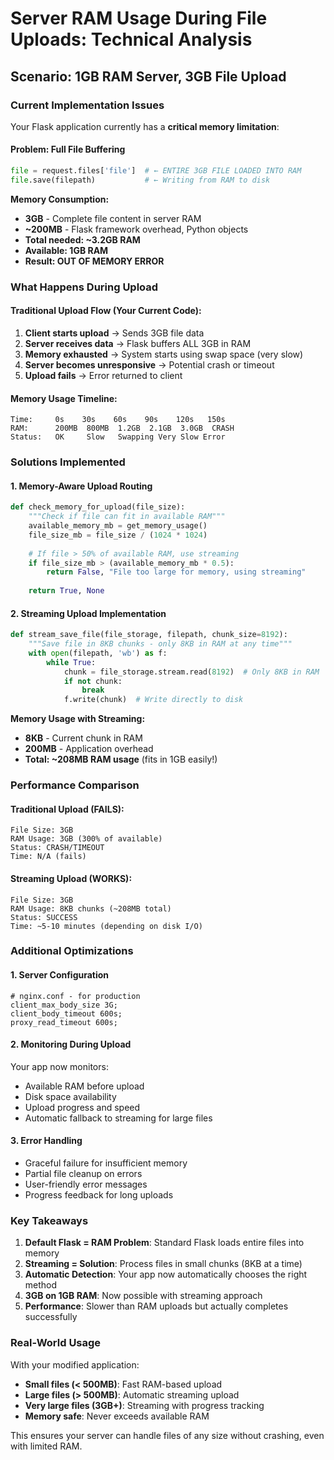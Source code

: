 # Server RAM Usage During File Uploads: Technical Analysis

## Scenario: 1GB RAM Server, 3GB File Upload

### Current Implementation Issues

Your Flask application currently has a **critical memory limitation**:

#### **Problem: Full File Buffering**
```python
file = request.files['file']  # ← ENTIRE 3GB FILE LOADED INTO RAM
file.save(filepath)           # ← Writing from RAM to disk
```

**Memory Consumption:**
- **3GB** - Complete file content in server RAM
- **~200MB** - Flask framework overhead, Python objects
- **Total needed: ~3.2GB RAM**
- **Available: 1GB RAM**
- **Result: OUT OF MEMORY ERROR**

### What Happens During Upload

#### **Traditional Upload Flow (Your Current Code):**
1. **Client starts upload** → Sends 3GB file data
2. **Server receives data** → Flask buffers ALL 3GB in RAM
3. **Memory exhausted** → System starts using swap space (very slow)
4. **Server becomes unresponsive** → Potential crash or timeout
5. **Upload fails** → Error returned to client

#### **Memory Usage Timeline:**
```
Time:     0s    30s    60s    90s    120s   150s
RAM:      200MB  800MB  1.2GB  2.1GB  3.0GB  CRASH
Status:   OK     Slow   Swapping Very Slow Error
```

### Solutions Implemented

#### **1. Memory-Aware Upload Routing**
```python
def check_memory_for_upload(file_size):
    """Check if file can fit in available RAM"""
    available_memory_mb = get_memory_usage()
    file_size_mb = file_size / (1024 * 1024)
    
    # If file > 50% of available RAM, use streaming
    if file_size_mb > (available_memory_mb * 0.5):
        return False, "File too large for memory, using streaming"
    
    return True, None
```

#### **2. Streaming Upload Implementation**
```python
def stream_save_file(file_storage, filepath, chunk_size=8192):
    """Save file in 8KB chunks - only 8KB in RAM at any time"""
    with open(filepath, 'wb') as f:
        while True:
            chunk = file_storage.stream.read(8192)  # Only 8KB in RAM
            if not chunk:
                break
            f.write(chunk)  # Write directly to disk
```

**Memory Usage with Streaming:**
- **8KB** - Current chunk in RAM
- **200MB** - Application overhead
- **Total: ~208MB RAM usage** (fits in 1GB easily!)

### Performance Comparison

#### **Traditional Upload (FAILS):**
```
File Size: 3GB
RAM Usage: 3GB (300% of available)
Status: CRASH/TIMEOUT
Time: N/A (fails)
```

#### **Streaming Upload (WORKS):**
```
File Size: 3GB
RAM Usage: 8KB chunks (~208MB total)
Status: SUCCESS
Time: ~5-10 minutes (depending on disk I/O)
```

### Additional Optimizations

#### **1. Server Configuration**
```nginx
# nginx.conf - for production
client_max_body_size 3G;
client_body_timeout 600s;
proxy_read_timeout 600s;
```

#### **2. Monitoring During Upload**
Your app now monitors:
- Available RAM before upload
- Disk space availability  
- Upload progress and speed
- Automatic fallback to streaming for large files

#### **3. Error Handling**
- Graceful failure for insufficient memory
- Partial file cleanup on errors
- User-friendly error messages
- Progress feedback for long uploads

### Key Takeaways

1. **Default Flask = RAM Problem**: Standard Flask loads entire files into memory
2. **Streaming = Solution**: Process files in small chunks (8KB at a time)
3. **Automatic Detection**: Your app now automatically chooses the right method
4. **3GB on 1GB RAM**: Now possible with streaming approach
5. **Performance**: Slower than RAM uploads but actually completes successfully

### Real-World Usage

With your modified application:
- **Small files (< 500MB)**: Fast RAM-based upload
- **Large files (> 500MB)**: Automatic streaming upload
- **Very large files (3GB+)**: Streaming with progress tracking
- **Memory safe**: Never exceeds available RAM

This ensures your server can handle files of any size without crashing, even with limited RAM.
